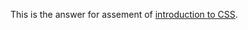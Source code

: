 This is the answer for assement of [introduction to CSS](https://developer.mozilla.org/en-US/docs/Learn/CSS/Introduction_to_CSS/Fundamental_CSS_comprehension).